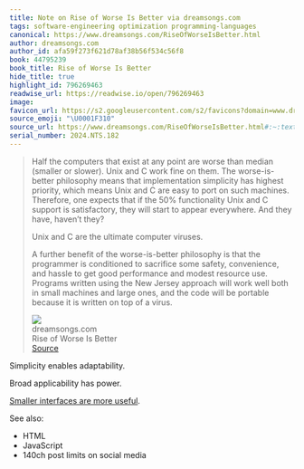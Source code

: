 ```yaml
---
title: Note on Rise of Worse Is Better via dreamsongs.com
tags: software-engineering optimization programming-languages
canonical: https://www.dreamsongs.com/RiseOfWorseIsBetter.html
author: dreamsongs.com
author_id: afa59f273f621d78af38b56f534c56f8
book: 44795239
book_title: Rise of Worse Is Better
hide_title: true
highlight_id: 796269463
readwise_url: https://readwise.io/open/796269463
image:
favicon_url: https://s2.googleusercontent.com/s2/favicons?domain=www.dreamsongs.com
source_emoji: "\U0001F310"
source_url: https://www.dreamsongs.com/RiseOfWorseIsBetter.html#:~:text=Half%20the%20computers,of%20a%20virus.
serial_number: 2024.NTS.182
---
```

> Half the computers that exist at any point are worse than median (smaller or slower). Unix and C work fine on them. The worse-is-better philosophy means that implementation simplicity has highest priority, which means Unix and C are easy to port on such machines. Therefore, one expects that if the 50% functionality Unix and C support is satisfactory, they will start to appear everywhere. And they have, haven’t they?
> 
> Unix and C are the ultimate computer viruses.
> 
> A further benefit of the worse-is-better philosophy is that the programmer is conditioned to sacrifice some safety, convenience, and hassle to get good performance and modest resource use. Programs written using the New Jersey approach will work well both in small machines and large ones, and the code will be portable because it is written on top of a virus.
> <div class="quoteback-footer"><div class="quoteback-avatar"><img class="mini-favicon" src="https://s2.googleusercontent.com/s2/favicons?domain=www.dreamsongs.com"></div><div class="quoteback-metadata"><div class="metadata-inner"><span style="display:none">FROM:</span><div aria-label="dreamsongs.com" class="quoteback-author"> dreamsongs.com</div><div aria-label="Rise of Worse Is Better" class="quoteback-title"> Rise of Worse Is Better</div></div></div><div class="quoteback-backlink"><a target="_blank" aria-label="go to the full text of this quotation" rel="noopener" href="https://www.dreamsongs.com/RiseOfWorseIsBetter.html#:~:text=Half%20the%20computers,of%20a%20virus." class="quoteback-arrow"> Source</a></div></div>

Simplicity enables adaptability.

Broad applicability has power.

[Smaller interfaces are more useful](https://www.joshbeckman.org/notes/623235264).

See also:
- HTML
- JavaScript
- 140ch post limits on social media